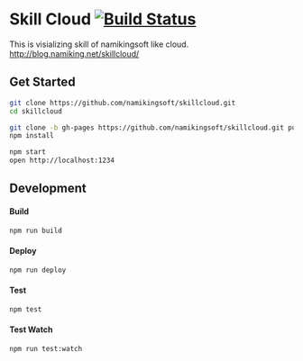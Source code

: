 Skill Cloud [![Build Status][circleci-badge]][circleci-url]
=============================

This is visializing skill of namikingsoft like cloud.  
http://blog.namiking.net/skillcloud/


Get Started
-----------------------------

```sh
git clone https://github.com/namikingsoft/skillcloud.git
cd skillcloud

git clone -b gh-pages https://github.com/namikingsoft/skillcloud.git public
npm install

npm start
open http://localhost:1234
```

Development
-----------------------------

#### Build
```sh
npm run build
```

#### Deploy
```sh
npm run deploy
```

#### Test
```sh
npm test
```

#### Test Watch
```sh
npm run test:watch
```

[circleci-badge]: https://circleci.com/gh/namikingsoft/skillcloud.svg?style=shield&circle-token=bbe776d43dd71bb616f7a4a4cb7e13e159e99b64
[circleci-url]: https://circleci.com/gh/namikingsoft/skillcloud
